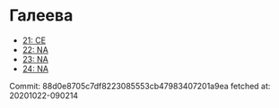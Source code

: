 # Галеева
- [21: CE](21.md)
- [22: NA](22.md)
- [23: NA](23.md)
- [24: NA](24.md)

Commit: 88d0e8705c7df8223085553cb47983407201a9ea
 fetched at: 20201022-090214
